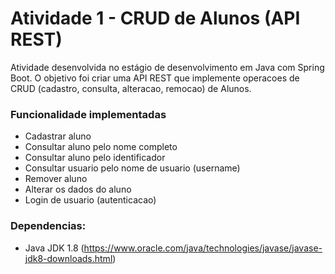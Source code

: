# Atividade 1 - CRUD de Alunos (API REST)

Atividade desenvolvida no estágio de desenvolvimento em Java com Spring Boot. O objetivo foi criar uma API REST que implemente operacoes de CRUD (cadastro, consulta, alteracao, remocao) de Alunos.

### Funcionalidade implementadas

- Cadastrar aluno
- Consultar aluno pelo nome completo
- Consultar aluno pelo identificador
- Consultar usuario pelo nome de usuario (username)
- Remover aluno
- Alterar os dados do aluno
- Login de usuario (autenticacao)

### Dependencias:

- Java JDK 1.8 (https://www.oracle.com/java/technologies/javase/javase-jdk8-downloads.html)

